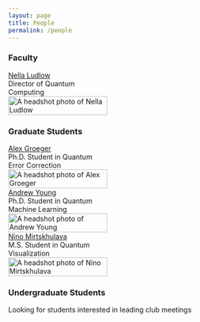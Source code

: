```yaml
---
layout: page
title: People
permalink: /people
---
```


### Faculty
<div class="grid-container" style="width: 33%; display: table-cell;">
    <div class="grid-item" style="min-width: 120px; max-width: 200px">
        <a href="https://www.linkedin.com/in/nellaludlow/">Nella Ludlow</a> <br />
        <t>Director of Quantum Computing</t> <br />
        <img src="./assets/img/people/nella-ludlow.jpg" align="left" alt="A headshot photo of Nella Ludlow" width="100%"/>
    </div>
</div>

### Graduate Students
<div class="grid-container" style="width: 33%; display: table-cell;">
    <div class="grid-item" style="min-width: 120px; max-width: 200px">
        <a href="https://www.linkedin.com/in/alexander-h-groeger/">Alex Groeger</a> <br />
        <t>Ph.D. Student in Quantum Error Correction</t> <br />
        <img src="./assets/img/people/alex-groeger.jpg" align="left" alt="A headshot photo of Alex Groeger" width="100%"/>
    </div>
    <div class="grid-item" style="min-width: 120px; max-width: 200px">
        <a href="https://www.linkedin.com/in/andrew-young-a590b9161/">Andrew Young</a> <br />
        <t>Ph.D. Student in Quantum Machine Learning</t> <br />
        <img src="./assets/img/people/andrew-young.png" align="left" alt="A headshot photo of Andrew Young" width="100%"/>
    </div>
    <div class="grid-item" style="min-width: 120px; max-width: 200px">
        <a href="https://www.linkedin.com/in/nino-mirtskhulava-gali/">Nino Mirtskhulava</a> <br />
        <t>M.S. Student in Quantum Visualization</t> <br />
        <img src="./assets/img/people/nino-mirtskhulava.jpg" align="left" alt="A headshot photo of Nino Mirtskhulava" width="100%"/>
    </div>
</div>

### Undergraduate Students
<div>
    <t>Looking for students interested in leading club meetings</t>
</div>
